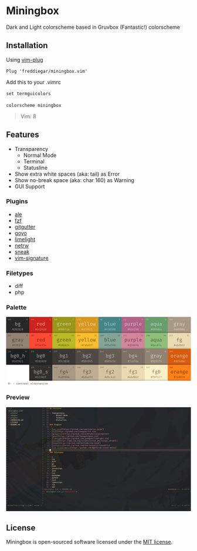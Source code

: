 # Miningbox

Dark and Light colorscheme based in Gruvbox (Fantastic!) colorscheme

## Installation

Using [vim-plug](https://github.com/junegunn/vim-plug)

```vim
Plug 'freddiegar/miningbox.vim'
```

Add this to your .vimrc

```vim
set termguicolors

colorscheme miningbox
```
> Vim: 8

## Features

- Transparency
    - Normal Mode
    - Terminal
    - Statusline
- Show extra white spaces (aka: tail) as Error
- Show no-break space (aka: char 160) as Warning
- GUI Support

### Plugins

- [ale](https://github.com/dense-analysis/ale)
- [fzf](https://github.com/junegunn/fzf.vim)
- [gitgutter](https://github.com/airblade/vim-gitgutter)
- [goyo](https://github.com/junegunn/goyo.vim)
- [limelight](https://github.com/junegunn/limelight.vim)
- [netrw](https://www.vim.org/scripts/script.php?script_id=1075)
- [sneak](https://github.com/justinmk/vim-sneak)
- [vim-signature](https://github.com/kshenoy/vim-signature)

### Filetypes

- diff
- php

### Palette

![Palette](https://github.com/freddiegar/miningbox.vim/blob/develop/images/palette.png)

### Preview

![Screenshot](https://github.com/freddiegar/miningbox.vim/blob/develop/images/screenshot.png)

## License

Miningbox is open-sourced software licensed under the [MIT license](https://opensource.org/licenses/MIT).
